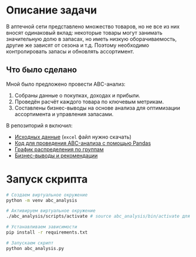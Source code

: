 # Описание задачи

В аптечной сети представлено множество товаров, но не все из них вносят одинаковый вклад: некоторые товары могут занимать значительную долю в запасах, но иметь низкую оборачиваемость, другие же зависят от сезона и т.д.
Поэтому необходимо контролировать запасы и обновлять ассортимент.

## Что было сделано

Мной было предложено провести ABC-анализ:
1. Собраны данные о покупках, доходах и прибыли.
2. Проведён расчёт каждого товара по ключевым метрикам.
3. Составлены бизнес-выводы на основе анализа для оптимизации ассортимента и управления запасами.

В репозиторий я включил:
- [Исходных данныe](https://github.com/EvgenyGladyshev/ABC/blob/master/data.xlsx) (`excel` файл нужно скачать)
- [Код для проведения ABC-анализа с помощью Pandas](https://github.com/EvgenyGladyshev/ABC/blob/master/abc_analysis.py)
- [График распределения по группам](https://github.com/EvgenyGladyshev/ABC/blob/master/treemap.png)
- [Бизнес-выводы и рекомендации](https://github.com/EvgenyGladyshev/ABC/blob/master/insights.md)

# Запуск скрипта

```sh
# Создаем виртуальное окружение
python -m venv abc_analysis

# Активируем виртуальное окружение
./abc_analysis/scripts/activate # source abc_analysis/bin/activate для Linux

# Устанавливаем зависимости
pip install -r requirements.txt

# Запускаем скрипт
python abc_analysis.py
```
